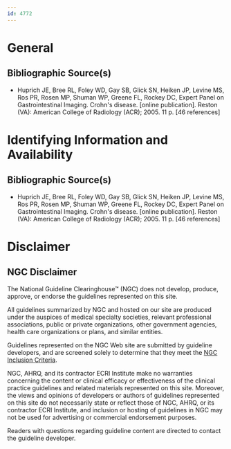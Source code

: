 ```yaml
---
id: 4772
---
```


# General

## Bibliographic Source(s)

- Huprich JE, Bree RL, Foley WD, Gay SB, Glick SN, Heiken JP, Levine MS, Ros PR, Rosen MP, Shuman WP, Greene FL, Rockey DC, Expert Panel on Gastrointestinal Imaging. Crohn's disease. [online publication]. Reston (VA): American College of Radiology (ACR); 2005. 11 p. [46 references]

# Identifying Information and Availability

## Bibliographic Source(s)

- Huprich JE, Bree RL, Foley WD, Gay SB, Glick SN, Heiken JP, Levine MS, Ros PR, Rosen MP, Shuman WP, Greene FL, Rockey DC, Expert Panel on Gastrointestinal Imaging. Crohn's disease. [online publication]. Reston (VA): American College of Radiology (ACR); 2005. 11 p. [46 references]

# Disclaimer

## NGC Disclaimer

The National Guideline Clearinghouse™ (NGC) does not develop, produce, approve, or endorse the guidelines represented on this site.

All guidelines summarized by NGC and hosted on our site are produced under the auspices of medical specialty societies, relevant professional associations, public or private organizations, other government agencies, health care organizations or plans, and similar entities.

Guidelines represented on the NGC Web site are submitted by guideline developers, and are screened solely to determine that they meet the [NGC Inclusion Criteria](/help-and-about/summaries/inclusion-criteria).

NGC, AHRQ, and its contractor ECRI Institute make no warranties concerning the content or clinical efficacy or effectiveness of the clinical practice guidelines and related materials represented on this site. Moreover, the views and opinions of developers or authors of guidelines represented on this site do not necessarily state or reflect those of NGC, AHRQ, or its contractor ECRI Institute, and inclusion or hosting of guidelines in NGC may not be used for advertising or commercial endorsement purposes.

Readers with questions regarding guideline content are directed to contact the guideline developer.


